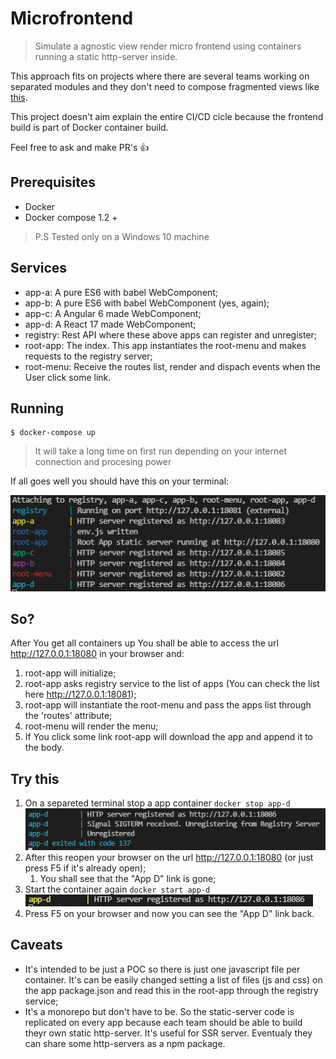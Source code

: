 # Microfrontend

> Simulate a agnostic view render micro frontend using containers running a static http-server inside. 

This approach fits on projects where there are several teams working on separated modules and they don't need to compose fragmented views like [this](https://micro-frontends.org/).

This project doesn't aim explain the entire CI/CD cicle because the frontend build is part of Docker container build.

Feel free to ask and make PR's 👍

## Prerequisites
* Docker
* Docker compose 1.2 +

> P.S Tested only on a Windows 10 machine

## Services
* app-a: A pure ES6 with babel WebComponent;
* app-b: A pure ES6 with babel WebComponent (yes, again);
* app-c: A Angular 6 made WebComponent;
* app-d: A React 17 made WebComponent;
* registry: Rest API where these above apps can register and unregister;
* root-app: The index. This app instantiates the root-menu and makes requests to the registry server;
* root-menu: Receive the routes list, render and dispach events when the User click some link.

## Running
```
$ docker-compose up
```
> It will take a long time on first run depending on your internet connection and procesing power

If all goes well you should have this on your terminal:

![terminal result](./readme-assets/terminal-result.png "Terminal result")


## So?
After You get all containers up You shall be able to access the url http://127.0.0.1:18080 in your browser and:
1. root-app will initialize;
2. root-app asks registry service to the list of apps (You can check the list here http://127.0.0.1:18081);
3. root-app will instantiate the root-menu and pass the apps list through the 'routes' attribute;
4. root-menu will render the menu;
5. If You click some link root-app will download the app and append it to the body.

## Try this
1. On a separeted terminal stop a app container ``docker stop app-d``
   ![terminal result](./readme-assets/stop-container-app-d-result.png "Terminal result")
2. After this reopen your browser on the url http://127.0.0.1:18080 (or just press F5 if it's already open);
   1. You shall see that the "App D" link is gone;
3. Start the container again ``docker start app-d``
   ![terminal result](./readme-assets/start-container-app-d-result.png "Terminal result")
4. Press F5 on your browser and now you can see the "App D" link back.

## Caveats
* It's intended to be just a POC so there is just one javascript file per container. It's can be easily changed setting a list of files (js and css) on the app package.json and read this in the root-app through the registry service;
* It's a monorepo but don't have to be. So the static-server code is replicated on every app because each team should be able to build theyr own static http-server. It's useful for SSR server. Eventualy they can share some http-servers as a npm package.